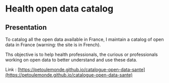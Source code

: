 # Health open data catalog 

## Presentation

To catalog all the open data available in France, I maintain a catalog of open data in France (warning: the site is in French).

Ths objective is to help health professionals, the curious or professionals working on open data to better understand and use these data. 

Link : [https://petoulemonde.github.io/catalogue-open-data-sante](https://petoulemonde.github.io/catalogue-open-data-sante)